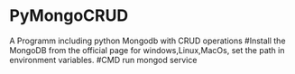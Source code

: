 # PyMongoCRUD
A Programm including python Mongodb with CRUD operations
#Install the MongoDB from the official page for windows,Linux,MacOs, set the path in environment variables.
#CMD run mongod service
